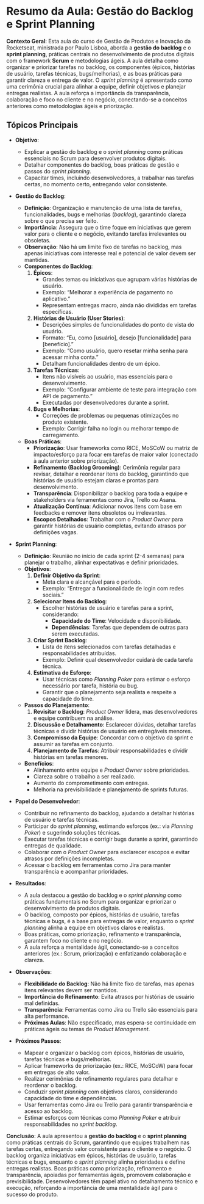 # Resumo da Aula: Gestão do Backlog e Sprint Planning

**Contexto Geral**: Esta aula do curso de Gestão de Produtos e Inovação da Rocketseat, ministrada por Paulo Lisboa, aborda a **gestão do backlog** e o **sprint planning**, práticas centrais no desenvolvimento de produtos digitais com o framework **Scrum** e metodologias ágeis. A aula detalha como organizar e priorizar tarefas no backlog, os componentes (épicos, histórias de usuário, tarefas técnicas, bugs/melhorias), e as boas práticas para garantir clareza e entrega de valor. O *sprint planning* é apresentado como uma cerimônia crucial para alinhar a equipe, definir objetivos e planejar entregas realistas. A aula reforça a importância da transparência, colaboração e foco no cliente e no negócio, conectando-se a conceitos anteriores como metodologias ágeis e priorização.

## Tópicos Principais

- **Objetivo**:
  - Explicar a gestão do backlog e o *sprint planning* como práticas essenciais no Scrum para desenvolver produtos digitais.
  - Detalhar componentes do backlog, boas práticas de gestão e passos do *sprint planning*.
  - Capacitar times, incluindo desenvolvedores, a trabalhar nas tarefas certas, no momento certo, entregando valor consistente.

- **Gestão do Backlog**:
  - **Definição**: Organização e manutenção de uma lista de tarefas, funcionalidades, bugs e melhorias (*backlog*), garantindo clareza sobre o que precisa ser feito.
  - **Importância**: Assegura que o time foque em iniciativas que gerem valor para o cliente e o negócio, evitando tarefas irrelevantes ou obsoletas.
  - **Observação**: Não há um limite fixo de tarefas no backlog, mas apenas iniciativas com interesse real e potencial de valor devem ser mantidas.
  - **Componentes do Backlog**:
    1. **Épicos**:
       - Grandes temas ou iniciativas que agrupam várias histórias de usuário.
       - Exemplo: “Melhorar a experiência de pagamento no aplicativo.”
       - Representam entregas macro, ainda não divididas em tarefas específicas.
    2. **Histórias de Usuário (User Stories)**:
       - Descrições simples de funcionalidades do ponto de vista do usuário.
       - Formato: “Eu, como [usuário], desejo [funcionalidade] para [benefício].”
       - Exemplo: “Como usuário, quero resetar minha senha para acessar minha conta.”
       - Detalham funcionalidades dentro de um épico.
    3. **Tarefas Técnicas**:
       - Itens não visíveis ao usuário, mas essenciais para o desenvolvimento.
       - Exemplo: “Configurar ambiente de teste para integração com API de pagamento.”
       - Executadas por desenvolvedores durante a sprint.
    4. **Bugs e Melhorias**:
       - Correções de problemas ou pequenas otimizações no produto existente.
       - Exemplo: Corrigir falha no login ou melhorar tempo de carregamento.
  - **Boas Práticas**:
    - **Priorização**: Usar frameworks como RICE, MoSCoW ou matriz de impacto/esforço para focar em tarefas de maior valor (conectado à aula anterior sobre priorização).
    - **Refinamento (Backlog Grooming)**: Cerimônia regular para revisar, detalhar e reordenar itens do backlog, garantindo que histórias de usuário estejam claras e prontas para desenvolvimento.
    - **Transparência**: Disponibilizar o backlog para toda a equipe e stakeholders via ferramentas como Jira, Trello ou Asana.
    - **Atualização Contínua**: Adicionar novos itens com base em feedbacks e remover itens obsoletos ou irrelevantes.
    - **Escopos Detalhados**: Trabalhar com o *Product Owner* para garantir histórias de usuário completas, evitando atrasos por definições vagas.

- **Sprint Planning**:
  - **Definição**: Reunião no início de cada sprint (2-4 semanas) para planejar o trabalho, alinhar expectativas e definir prioridades.
  - **Objetivos**:
    1. **Definir Objetivo da Sprint**:
       - Meta clara e alcançável para o período.
       - Exemplo: “Entregar a funcionalidade de login com redes sociais.”
    2. **Selecionar Itens do Backlog**:
       - Escolher histórias de usuário e tarefas para a sprint, considerando:
         - **Capacidade do Time**: Velocidade e disponibilidade.
         - **Dependências**: Tarefas que dependem de outras para serem executadas.
    3. **Criar Sprint Backlog**:
       - Lista de itens selecionados com tarefas detalhadas e responsabilidades atribuídas.
       - Exemplo: Definir qual desenvolvedor cuidará de cada tarefa técnica.
    4. **Estimativa de Esforço**:
       - Usar técnicas como *Planning Poker* para estimar o esforço necessário por tarefa, história ou bug.
       - Garantir que o planejamento seja realista e respeite a capacidade do time.
  - **Passos do Planejamento**:
    1. **Revisitar o Backlog**: *Product Owner* lidera, mas desenvolvedores e equipe contribuem na análise.
    2. **Discussão e Detalhamento**: Esclarecer dúvidas, detalhar tarefas técnicas e dividir histórias de usuário em entregáveis menores.
    3. **Compromisso da Equipe**: Concordar com o objetivo da sprint e assumir as tarefas em conjunto.
    4. **Planejamento de Tarefas**: Atribuir responsabilidades e dividir histórias em tarefas menores.
  - **Benefícios**:
    - Alinhamento entre equipe e *Product Owner* sobre prioridades.
    - Clareza sobre o trabalho a ser realizado.
    - Aumento do comprometimento com entregas.
    - Melhoria na previsibilidade e planejamento de sprints futuras.

- **Papel do Desenvolvedor**:
  - Contribuir no refinamento do backlog, ajudando a detalhar histórias de usuário e tarefas técnicas.
  - Participar do *sprint planning*, estimando esforços (ex.: via *Planning Poker*) e sugerindo soluções técnicas.
  - Executar tarefas técnicas e corrigir bugs durante a sprint, garantindo entregas de qualidade.
  - Colaborar com o *Product Owner* para esclarecer escopos e evitar atrasos por definições incompletas.
  - Acessar o backlog em ferramentas como Jira para manter transparência e acompanhar prioridades.

- **Resultados**:
  - A aula destacou a gestão do backlog e o *sprint planning* como práticas fundamentais no Scrum para organizar e priorizar o desenvolvimento de produtos digitais.
  - O backlog, composto por épicos, histórias de usuário, tarefas técnicas e bugs, é a base para entregas de valor, enquanto o *sprint planning* alinha a equipe em objetivos claros e realistas.
  - Boas práticas, como priorização, refinamento e transparência, garantem foco no cliente e no negócio.
  - A aula reforça a mentalidade ágil, conectando-se a conceitos anteriores (ex.: Scrum, priorização) e enfatizando colaboração e clareza.

- **Observações**:
  - **Flexibilidade do Backlog**: Não há limite fixo de tarefas, mas apenas itens relevantes devem ser mantidos.
  - **Importância do Refinamento**: Evita atrasos por histórias de usuário mal definidas.
  - **Transparência**: Ferramentas como Jira ou Trello são essenciais para alta performance.
  - **Próximas Aulas**: Não especificado, mas espera-se continuidade em práticas ágeis ou temas de *Product Management*.

- **Próximos Passos**:
  - Mapear e organizar o backlog com épicos, histórias de usuário, tarefas técnicas e bugs/melhorias.
  - Aplicar frameworks de priorização (ex.: RICE, MoSCoW) para focar em entregas de alto valor.
  - Realizar cerimônias de refinamento regulares para detalhar e reordenar o backlog.
  - Conduzir *sprint planning* com objetivos claros, considerando capacidade do time e dependências.
  - Usar ferramentas como Jira ou Trello para garantir transparência e acesso ao backlog.
  - Estimar esforços com técnicas como *Planning Poker* e atribuir responsabilidades no *sprint backlog*.

**Conclusão**: A aula apresentou a **gestão do backlog** e o **sprint planning** como práticas centrais do Scrum, garantindo que equipes trabalhem nas tarefas certas, entregando valor consistente para o cliente e o negócio. O backlog organiza iniciativas em épicos, histórias de usuário, tarefas técnicas e bugs, enquanto o *sprint planning* alinha prioridades e define entregas realistas. Boas práticas como priorização, refinamento e transparência, apoiadas por ferramentas ágeis, promovem colaboração e previsibilidade. Desenvolvedores têm papel ativo no detalhamento técnico e execução, reforçando a importância de uma mentalidade ágil para o sucesso do produto.